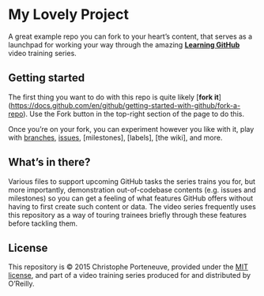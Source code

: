 My Lovely Project
=================

A great example repo you can fork to your heart’s content, that serves as a launchpad for working your way through the amazing **[Learning GitHub](http://shop.oreilly.com/category/videos/programming.do)** video training series.

## Getting started

The first thing you want to do with this repo is quite likely [**fork it**] (https://docs.github.com/en/github/getting-started-with-github/fork-a-repo).  Use the Fork button in the top-right section of the page to do this.

Once you’re on your fork, you can experiment however you like with it, play with [branches](https://docs.github.com/en/github/collaborating-with-issues-and-pull-requests/about-branches), [issues](https://guides.github.com/features/issues/), [milestones], [labels], [the wiki], and more.

## What’s in there?

Various files to support upcoming GitHub tasks the series trains you for, but more importantly, demonstration out-of-codebase contents (e.g. issues and milestones) so you can get a feeling of what features GitHub offers without having to first create such content or data.  The video series frequently uses this repository as a way of touring trainees briefly through these features before tackling them.

## License

This repository is © 2015 Christophe Porteneuve, provided under the [MIT license](LICENSE), and part of a video training series produced for and distributed by O’Reilly.
